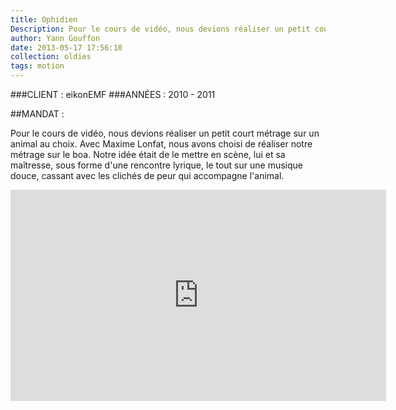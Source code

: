 ```yaml
---
title: Ophidien
Description: Pour le cours de vidéo, nous devions réaliser un petit court métrage sur un animal au choix.
author: Yann Gouffon
date: 2013-05-17 17:56:10
collection: oldies
tags: motion
---
```


###CLIENT : eikonEMF
###ANNÉES : 2010 - 2011

##MANDAT :

Pour le cours de vidéo, nous devions réaliser un petit court métrage sur un animal au choix. Avec Maxime Lonfat, nous avons choisi de réaliser notre métrage sur le boa. Notre idée était de le mettre en scène, lui et sa maîtresse, sous forme d'une rencontre lyrique, le tout sur une musique douce, cassant avec les clichés de peur qui accompagne l'animal. 

<iframe width="601" height="338" frameborder="0" allowfullscreen="" mozallowfullscreen="" webkitallowfullscreen="" src="http://player.vimeo.com/video/35494688?title=0&amp;byline=0&amp;portrait=0&amp;color=2d95e3"></iframe>

